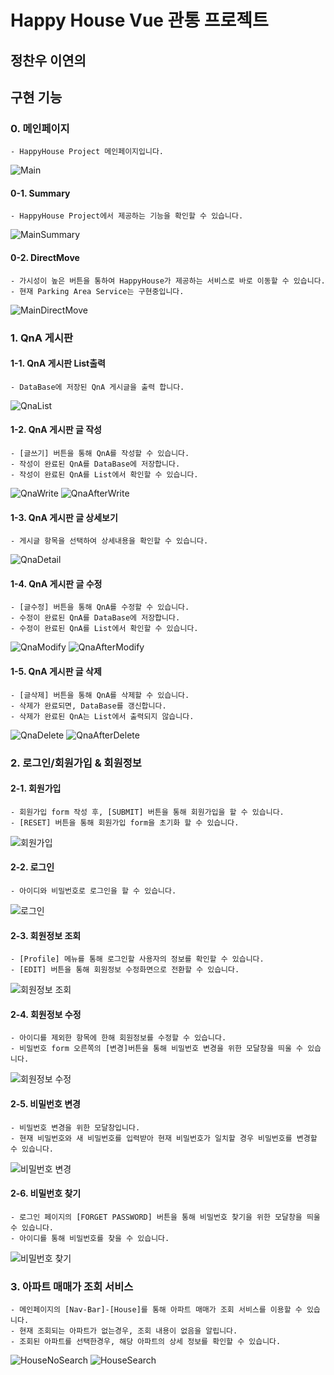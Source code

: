 # Happy House Vue 관통 프로젝트

## 정찬우 이연의

## 구현 기능 

### 0. 메인페이지
    - HappyHouse Project 메인페이지입니다.
![Main](/uploads/466c5dc96cf6272a8377ca7940ab3e5e/Main.png)

#### 0-1. Summary
    - HappyHouse Project에서 제공하는 기능을 확인할 수 있습니다.
![MainSummary](/uploads/1d4ceae14cb28ce96375563671eb20bd/MainSummary.png)

#### 0-2. DirectMove
    - 가시성이 높은 버튼을 통하여 HappyHouse가 제공하는 서비스로 바로 이동할 수 있습니다.
    - 현재 Parking Area Service는 구현중입니다.
![MainDirectMove](/uploads/f4f5994878f5613a2a49662a38bfc9a9/MainDirectMove.png)

### 1. QnA 게시판

#### 1-1. QnA 게시판 List출력
    - DataBase에 저장된 QnA 게시글을 출력 합니다.
![QnaList](/uploads/f3ecc8ad01be6b8d006430d65f3ce4fb/QnaList.png)

#### 1-2. QnA 게시판 글 작성
    - [글쓰기] 버튼을 통해 QnA를 작성할 수 있습니다.
    - 작성이 완료된 QnA를 DataBase에 저장합니다.
    - 작성이 완료된 QnA를 List에서 확인할 수 있습니다.
![QnaWrite](/uploads/71c6cb5c2d0da13c035895470240e4c9/QnaWrite.png)
![QnaAfterWrite](/uploads/a294c9d702e641bd2a9356fb7244a151/QnaAfterWrite.png)

#### 1-3. QnA 게시판 글 상세보기
    - 게시글 항목을 선택하여 상세내용을 확인할 수 있습니다.
![QnaDetail](/uploads/032a91a1784ee80199f07c7870cc0774/QnaDetail.png)

#### 1-4. QnA 게시판 글 수정
    - [글수정] 버튼을 통해 QnA를 수정할 수 있습니다.
    - 수정이 완료된 QnA를 DataBase에 저장합니다.
    - 수정이 완료된 QnA를 List에서 확인할 수 있습니다.
![QnaModify](/uploads/c68e6ba4604b04b0a9b1ee69fdc2d7fa/QnaModify.png)
![QnaAfterModify](/uploads/82d6bcbd06eb89f7df9f8358c822b91b/QnaAfterModify.png)

#### 1-5. QnA 게시판 글 삭제
    - [글삭제] 버튼을 통해 QnA를 삭제할 수 있습니다.
    - 삭제가 완료되면, DataBase를 갱신합니다.
    - 삭제가 완료된 QnA는 List에서 출력되지 않습니다.
![QnaDelete](/uploads/4039ad1be6198ced58ae9f31cb6d3fea/QnaDelete.png)
![QnaAfterDelete](/uploads/c06e1c6908a609d6e52f19a5a09604fa/QnaAfterDelete.png)

### 2. 로그인/회원가입 & 회원정보

#### 2-1. 회원가입
    - 회원가입 form 작성 후, [SUBMIT] 버튼을 통해 회원가입을 할 수 있습니다.
    - [RESET] 버튼을 통해 회원가입 form을 초기화 할 수 있습니다.
![회원가입](/img/2-0.png)

#### 2-2. 로그인
    - 아이디와 비밀번호로 로그인을 할 수 있습니다.
![로그인](/img/2-1.png)

#### 2-3. 회원정보 조회
    - [Profile] 메뉴를 통해 로그인할 사용자의 정보를 확인할 수 있습니다.
    - [EDIT] 버튼을 통해 회원정보 수정화면으로 전환할 수 있습니다.
![회원정보 조회](/img/2-2.png)

#### 2-4. 회원정보 수정
    - 아이디를 제외한 항목에 한해 회원정보를 수정할 수 있습니다.
    - 비밀번호 form 오른쪽의 [변경]버튼을 통해 비밀번호 변경을 위한 모달창을 띄울 수 있습니다.
![회원정보 수정](/img/2-3.png)

#### 2-5. 비밀번호 변경
    - 비밀번호 변경을 위한 모달창입니다.
    - 현재 비밀번호와 새 비밀번호를 입력받아 현재 비밀번호가 일치할 경우 비밀번호를 변경할 수 있습니다.
![비밀번호  변경](/img/2-4.png)

#### 2-6. 비밀번호 찾기
    - 로그인 페이지의 [FORGET PASSWORD] 버튼을 통해 비밀번호 찾기을 위한 모달창을 띄울 수 있습니다.
    - 아이디를 통해 비밀번호를 찾을 수 있습니다.
![비밀번호  찾기](/img/2-5.png)

### 3. 아파트 매매가 조회 서비스
    - 메인페이지의 [Nav-Bar]-[House]를 통해 아파트 매매가 조회 서비스를 이용할 수 있습니다.
    - 현재 조회되는 아파트가 없는경우, 조회 내용이 없음을 알립니다.
    - 조회된 아파트를 선택한경우, 해당 아파트의 상세 정보를 확인할 수 있습니다.
![HouseNoSearch](/uploads/1f2daf94053471bc8d4776aed838e02f/HouseNoSearch.png)
![HouseSearch](/uploads/ff9132ca54f8f2ae23866b09b866adf9/HouseSearch.png)

